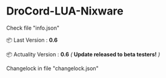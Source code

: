 # DroCord-LUA-Nixware
Check file "info.json"

📦 Last Version : **0.6**

📦 Actuality Version : **0.6** *(* **Update released to beta testers!** *)*

Changelock in file "changelock.json"
